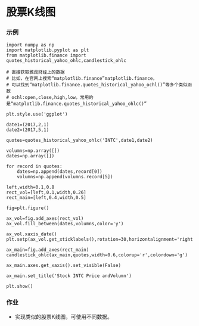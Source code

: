 # 股票K线图

### 示例
	import numpy as np
	import matplotlib.pyplot as plt
	from matplotlib.finance import quotes_historical_yahoo_ohlc,candlestick_ohlc
	
	# 直接获取雅虎财经上的数据
	# 比如，在官网上搜索“matplotlib.finance”matplotlib.finance，
	# 可以找到“matplotlib.finance.quotes_historical_yahoo_ochl()”等多个类似函数
	# ochl:open,close,high,low。常用的是“matplotlib.finance.quotes_historical_yahoo_ohlc()”
	
	plt.style.use('ggplot')
	
	date1=(2017,2,1)
	date2=(2017,5,1)
	
	quotes=quotes_historical_yahoo_ohlc('INTC',date1,date2)
	
	volumns=np.array([])
	dates=np.array([])
	
	for record in quotes:
	    dates=np.append(dates,record[0])
	    volumns=np.append(volumns.record[5])
	
	left,width=0.1,0.8
	rect_vol=[left,0.1,width,0.26]
	rect_main=[left,0.4,width,0.5]
	
	fig=plt.figure()
	
	ax_vol=fig.add_axes(rect_vol)
	ax_vol.fill_between(dates,volumns,color='y')
	
	ax_vol.xaxis_date()
	plt.setp(ax_vol.get_xticklabels(),rotation=30,horizontalignment='right')
	
	ax_main=fig.add_axes(rect_main)
	candlestick_ohlc(ax_main,quotes,width=0.6,colorup='r',colordown='g')
	
	ax_main.axes.get_xaxis().set_visible(False)
	
	ax_main.set_title('Stock INTC Price andVolumn')
	
	plt.show()


### 作业
- 实现类似的股票K线图，可使用不同数据。